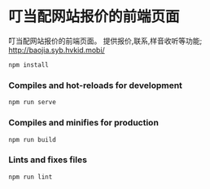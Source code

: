 # 叮当配网站报价的前端页面
叮当配网站报价的前端页面。
提供报价,联系,样音收听等功能;
http://baojia.syb.hvkid.mobi/
```
npm install
```

### Compiles and hot-reloads for development
```
npm run serve
```

### Compiles and minifies for production
```
npm run build
```

### Lints and fixes files
```
npm run lint
```
